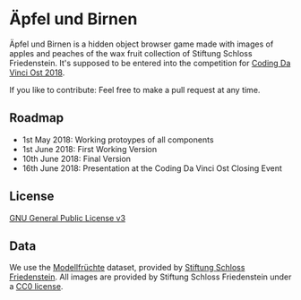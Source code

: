 # Äpfel und Birnen

Äpfel und Birnen is a hidden object browser game made with images of apples and
peaches of the wax fruit collection of Stiftung Schloss Friedenstein. 
It's supposed to be entered into the competition for 
[Coding Da Vinci Ost 2018](https://codingdavinci.de/events/ost).

If you like to contribute: Feel free to make a pull request at any time.

## Roadmap

* 1st May 2018: Working protoypes of all components
* 1st June 2018: First Working Version
* 10th June 2018: Final Version
* 16th June 2018: Presentation at the Coding Da Vinci Ost Closing Event

## License

[GNU General Public License v3](https://www.gnu.org/licenses/gpl-3.0.de.html)

## Data

We use the [Modellfrüchte](https://casimir.bsz-bw.de/frontdoor/index/index/docId/18)
dataset, provided by [Stiftung Schloss Friedenstein](http://www.stiftungfriedenstein.de/).
All images are provided by Stiftung Schloss Friedenstein under 
a [CC0 license](https://creativecommons.org/publicdomain/zero/1.0/legalcode).


